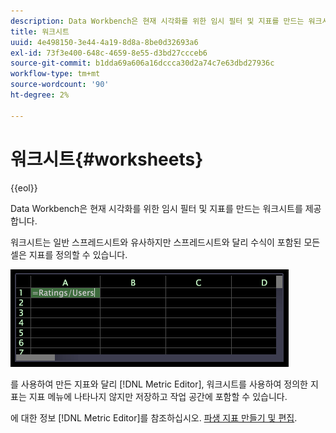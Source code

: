 ```yaml
---
description: Data Workbench은 현재 시각화를 위한 임시 필터 및 지표를 만드는 워크시트를 제공합니다.
title: 워크시트
uuid: 4e498150-3e44-4a19-8d8a-8be0d32693a6
exl-id: 73f3e400-648c-4659-8e55-d3bd27ccceb6
source-git-commit: b1dda69a606a16dccca30d2a74c7e63dbd27936c
workflow-type: tm+mt
source-wordcount: '90'
ht-degree: 2%

---
```


# 워크시트{#worksheets}

{{eol}}

Data Workbench은 현재 시각화를 위한 임시 필터 및 지표를 만드는 워크시트를 제공합니다.

워크시트는 일반 스프레드시트와 유사하지만 스프레드시트와 달리 수식이 포함된 모든 셀은 지표를 정의할 수 있습니다.

![](assets/vis_Worksheet_TextAndFormula.png)

를 사용하여 만든 지표와 달리 [!DNL Metric Editor], 워크시트를 사용하여 정의한 지표는 지표 메뉴에 나타나지 않지만 저장하고 작업 공간에 포함할 수 있습니다.

에 대한 정보 [!DNL Metric Editor]를 참조하십시오. [파생 지표 만들기 및 편집](../../../../home/c-get-started/c-admin-intrf/c-prof-mgr/c-drvd-mtrcs.md#concept-e41723b342a849309874b26232224a40).
